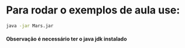 # Para rodar o exemplos de aula use:

```bash
java -jar Mars.jar
```

#### Observação é necessário ter o java jdk instalado